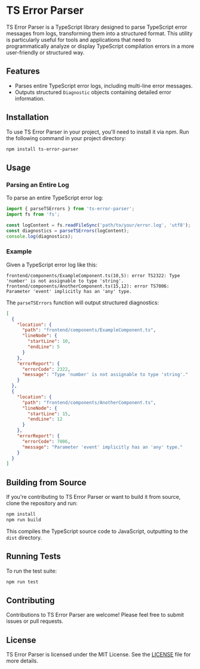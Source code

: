 # TS Error Parser

TS Error Parser is a TypeScript library designed to parse TypeScript error messages from logs, transforming them into a structured format. This utility is particularly useful for tools and applications that need to programmatically analyze or display TypeScript compilation errors in a more user-friendly or structured way.

## Features

- Parses entire TypeScript error logs, including multi-line error messages.
- Outputs structured `Diagnostic` objects containing detailed error information.

## Installation

To use TS Error Parser in your project, you'll need to install it via npm. Run the following command in your project directory:

```bash
npm install ts-error-parser
```

## Usage

### Parsing an Entire Log

To parse an entire TypeScript error log:

```typescript
import { parseTSErrors } from 'ts-error-parser';
import fs from 'fs';

const logContent = fs.readFileSync('path/to/your/error.log', 'utf8');
const diagnostics = parseTSErrors(logContent);
console.log(diagnostics);
```

### Example

Given a TypeScript error log like this:

```plaintext
frontend/components/ExampleComponent.ts(10,5): error TS2322: Type 'number' is not assignable to type 'string'.
frontend/components/AnotherComponent.ts(15,12): error TS7006: Parameter 'event' implicitly has an 'any' type.
```

The `parseTSErrors` function will output structured diagnostics:

```json
[
  {
    "location": {
      "path": "frontend/components/ExampleComponent.ts",
      "lineNode": {
        "startLine": 10,
        "endLine": 5
      }
    },
    "errorReport": {
      "errorCode": 2322,
      "message": "Type 'number' is not assignable to type 'string'."
    }
  },
  {
    "location": {
      "path": "frontend/components/AnotherComponent.ts",
      "lineNode": {
        "startLine": 15,
        "endLine": 12
      }
    },
    "errorReport": {
      "errorCode": 7006,
      "message": "Parameter 'event' implicitly has an 'any' type."
    }
  }
]
```

## Building from Source

If you're contributing to TS Error Parser or want to build it from source, clone the repository and run:

```bash
npm install
npm run build
```

This compiles the TypeScript source code to JavaScript, outputting to the `dist` directory.

## Running Tests

To run the test suite:

```bash
npm run test
```

## Contributing

Contributions to TS Error Parser are welcome! Please feel free to submit issues or pull requests.

## License

TS Error Parser is licensed under the MIT License. See the [LICENSE](./LICENSE) file for more details.

